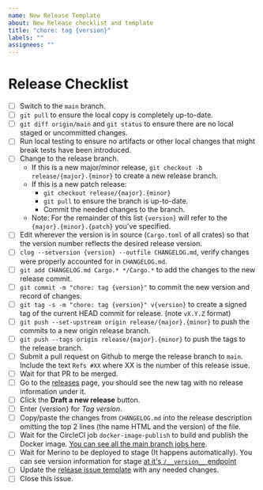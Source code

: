 ```yaml
---
name: New Release Template
about: New Release checklist and template
title: "chore: tag {version}"
labels: ""
assignees: ""
---
```


# Release Checklist

- [ ] Switch to the `main` branch.
- [ ] `git pull` to ensure the local copy is completely up-to-date.
- [ ] `git diff origin/main` and `git status` to ensure there are no local
      staged or uncommitted changes.
- [ ] Run local testing to ensure no artifacts or other local changes that might
      break tests have been introduced.
- [ ] Change to the release branch.
  - If this is a new major/minor release,
    `git checkout -b release/{major}.{minor}` to create a new release branch.
  - If this is a new patch release:
    - `git checkout release/{major}.{minor}`
    - `git pull` to ensure the branch is up-to-date.
    - Commit the needed changes to the branch.
  - Note: For the remainder of this list `{version}` will refer to the
    `{major}.{minor}.{patch}` you've specified.
- [ ] Edit wherever the version is in source (`Cargo.toml` of all crates) so
      that the version number reflects the desired release version.
- [ ] `clog --setversion {version} --outfile CHANGELOG.md`, verify changes were
      properly accounted for in `CHANGELOG.md`.
- [ ] `git add CHANGELOG.md Cargo.* */Cargo.*` to add the changes to the new
      release commit.
- [ ] `git commit -m "chore: tag {version}"` to commit the new version and
      record of changes.
- [ ] `git tag -s -m "chore: tag {version}" v{version}` to create a signed tag
      of the current HEAD commit for release. (note `vX.Y.Z` format)
- [ ] `git push --set-upstream origin release/{major}.{minor}` to push the
      commits to a new origin release branch.
- [ ] `git push --tags origin release/{major}.{minor}` to push the tags to the
      release branch.
- [ ] Submit a pull request on Github to merge the release branch to `main`.
      Include the text `Refs #XX` where XX is the number of this release issue.
- [ ] Wait for that PR to be merged.
- [ ] Go to the [releases](https://github.com/mozilla-services/merino/releases)
      page, you should see the new tag with no release information under it.
- [ ] Click the **Draft a new release** button.
- [ ] Enter {version} for _Tag version_.
- [ ] Copy/paste the changes from `CHANGELOG.md` into the release description
      omitting the top 2 lines (the name HTML and the version) of the file.
- [ ] Wait for the CircleCI job `docker-image-publish` to build and publish the
      Docker image. [You can see all the main branch jobs here][circle-ci-main].
- [ ] Wait for Merino to be deployed to stage (It happens automatically). You
      can see version information for stage [at it's `/__version__`
      endpoint][merino-stage-version]
- [ ] Update the [release issue template][] with any needed changes.
- [ ] Close this issue.

[release issue template]:
  https://github.com/mozilla-services/merino/blob/main/.github/ISSUE_TEMPLATE/release-template.md
[circle-ci-main]:
  https://app.circleci.com/pipelines/github/mozilla-services/merino?branch=main
[merino-stage-version]:
  https://stage.merino.nonprod.cloudops.mozgcp.net/__version__
